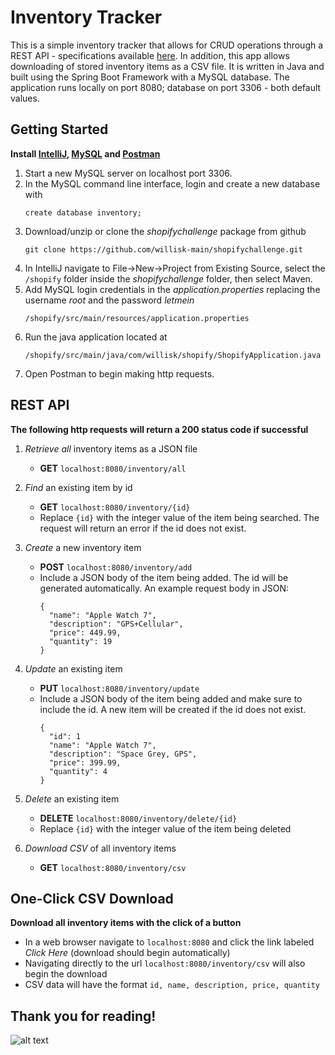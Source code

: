 # Inventory Tracker

This is a simple inventory tracker that allows for CRUD operations through a REST API - specifications available [here](https://docs.google.com/document/d/1oO6BjQaskAn294iZ34094TIVOb5-kR7jgIcRNnLzFe8/edit?usp=sharing). In addition, this app allows downloading of stored inventory items as a CSV file. It is written in Java and built using the Spring Boot Framework with a MySQL database. The application runs locally on port 8080; database on port 3306 - both default values. 

## Getting Started
**Install [IntelliJ](https://www.jetbrains.com/idea/download/?fromIDE=#section=windows), [MySQL](https://dev.mysql.com/downloads/mysql/) and [Postman](https://www.postman.com/downloads/)**
   1. Start a new MySQL server on localhost port 3306.
   2. In the MySQL command line interface, login and create a new database with
      ```
      create database inventory;
      ```
   3. Download/unzip or clone the *shopifychallenge* package from github 
      ```
      git clone https://github.com/willisk-main/shopifychallenge.git
      ```
   4. In IntelliJ navigate to File->New->Project from Existing Source, select the `/shopify` folder inside the *shopifychallenge* folder, then select Maven. 
   5. Add MySQL login credentials in the *application.properties* replacing the username *root* and the password *letmein*
      ```
      /shopify/src/main/resources/application.properties
      ```
   6. Run the java application located at 
      ```
      /shopify/src/main/java/com/willisk/shopify/ShopifyApplication.java
      ```
   7. Open Postman to begin making http requests.  

## REST API
**The following http requests will return a 200 status code if successful**

1. *Retrieve all* inventory items as a JSON file
    - **GET**  ```localhost:8080/inventory/all```


2. *Find* an existing item by id
    - **GET** ```localhost:8080/inventory/{id}```
    - Replace `{id}` with the integer value of the item being searched. The request will return an error if the id does not exist.


4. *Create* a new inventory item 
    - **POST** ```localhost:8080/inventory/add```
    - Include a JSON body of the item being added. The id will be generated automatically. An example request body in JSON:
      ```
      {
        "name": "Apple Watch 7",
        "description": "GPS+Cellular",
        "price": 449.99,
        "quantity": 19
      }
      ```

3. *Update* an existing item 
    - **PUT** ```localhost:8080/inventory/update```
    - Include a JSON body of the item being added and make sure to include the id. A new item will be created if the id does not exist.
      ```
      {
        "id": 1
        "name": "Apple Watch 7",
        "description": "Space Grey, GPS",
        "price": 399.99,
        "quantity": 4
      }    
      ```
4. *Delete* an existing item 
    - **DELETE** ```localhost:8080/inventory/delete/{id}```
    - Replace `{id}` with the integer value of the item being deleted

5. *Download CSV* of all inventory items
    - **GET** ```localhost:8080/inventory/csv```

## One-Click CSV Download
**Download all inventory items with the click of a button**

- In a web browser navigate to `localhost:8080` and click the link labeled *Click Here* (download should begin automatically)
- Navigating directly to the url `localhost:8080/inventory/csv` will also begin the download
- CSV data will have the format ```id, name, description, price, quantity```
      
## Thank you for reading!
![alt text](https://cdn.shopify.com/s/files/1/0611/1605/5788/t/2/assets/shopify-internships-logo.svg?v=5409994561124683960 "Shopify Internships")
